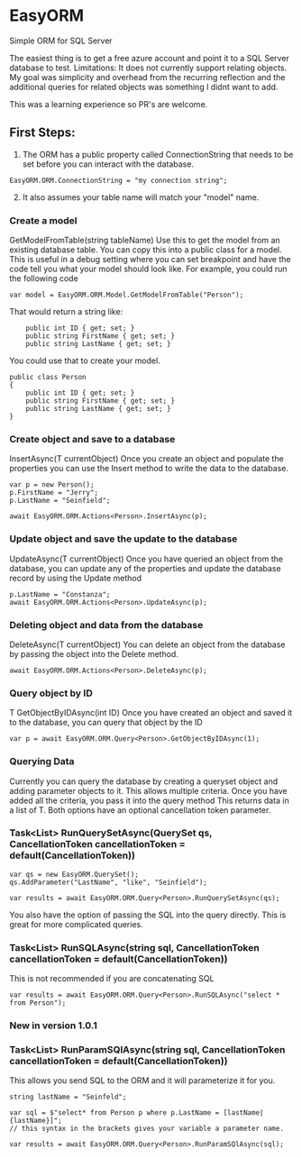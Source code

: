 # EasyORM
Simple ORM for SQL Server

The easiest thing is to get a free azure account and point it to a SQL Server database to test.
Limitations: It does not currently support relating objects. My goal was simplicity and overhead from the recurring reflection and the additional queries for related objects was something I didnt want to add.

This was a learning experience so PR's are welcome.

## First Steps:
1. The ORM has a public property called ConnectionString that needs to be set before you can interact with the database. 
```
EasyORM.ORM.ConnectionString = "my connection string";
```

2. It also assumes your table name will match your "model" name.

### Create a model
GetModelFromTable(string tableName) Use this to get the model from an existing database table. You can copy this into a public class for a model. This is useful in a debug setting where you can set breakpoint and have the code tell you what your model should look like.
For example, you could run the following code

```
var model = EasyORM.ORM.Model.GetModelFromTable("Person");
```
That would return a string like:
```
    public int ID { get; set; }
    public string FirstName { get; set; }
    public string LastName { get; set; }
```
You could use that to create your model.

```
public class Person
{
    public int ID { get; set; }
    public string FirstName { get; set; }
    public string LastName { get; set; }
}
```

### Create object and save to a database
InsertAsync(T currentObject)
Once you create an object and populate the properties you can use the Insert method to write the data to the database.
```
var p = new Person();
p.FirstName = "Jerry";
p.LastName = "Seinfield";

await EasyORM.ORM.Actions<Person>.InsertAsync(p);
```
### Update object and save the update to the database
UpdateAsync(T currentObject)
Once you have queried an object from the database, you can update any of the properties and update the database record by using the Update method

```
p.LastName = "Constanza";
await EasyORM.ORM.Actions<Person>.UpdateAsync(p);
```

### Deleting object and data from the database
DeleteAsync(T currentObject)
You can delete an object from the database by passing the object into the Delete method.
```
await EasyORM.ORM.Actions<Person>.DeleteAsync(p);
```

### Query object by ID
T GetObjectByIDAsync(int ID)
Once you have created an object and saved it to the database, you can query that object by the ID

```
var p = await EasyORM.ORM.Query<Person>.GetObjectByIDAsync(1);
```
### Querying Data

Currently you can query the database by creating a queryset object and adding parameter objects to it. This allows multiple criteria. Once you have added all the criteria, you pass it into the query method This returns data in a list of T. Both options have an optional cancellation token parameter.

### Task<List<T>> RunQuerySetAsync(QuerySet qs, CancellationToken cancellationToken = default(CancellationToken))
```
var qs = new EasyORM.QuerySet();
qs.AddParameter("LastName", "like", "Seinfield");

var results = await EasyORM.ORM.Query<Person>.RunQuerySetAsync(qs);
```

You also have the option of passing the SQL into the query directly. This is great for more complicated queries.

### Task<List<T>> RunSQLAsync(string sql, CancellationToken cancellationToken = default(CancellationToken))
This is not recommended if you are concatenating SQL

```
var results = await EasyORM.ORM.Query<Person>.RunSQLAsync("select * from Person");
```

### New in version 1.0.1

### Task<List<T>> RunParamSQlAsync(string sql, CancellationToken cancellationToken = default(CancellationToken))

This allows you send SQL to the ORM and it will parameterize it for you.

```
string lastName = "Seinfeld";

var sql = $"select* from Person p where p.LastName = [lastName|{lastName}]";
// this syntax in the brackets gives your variable a parameter name.

var results = await EasyORM.ORM.Query<Person>.RunParamSQlAsync(sql);
```

